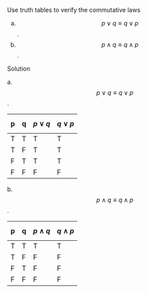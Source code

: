 Use truth tables to verify the commutative laws

1. $$p \vee q \equiv q \vee p$$.
2. $$p \wedge q \equiv q \wedge p$$.

Solution

a. $$p \vee q \equiv q \vee p$$.

|p|q|$$p \vee q$$|$$q \vee p$$|
|--|--|--|--|
|T|T|T|T|
|T|F|T|T|
|F|T|T|T|
|F|F|F|F|

b. $$p \wedge q \equiv q \wedge p$$.

|p|q|$$p \wedge q$$|$$q \wedge p$$|
|--|--|--|--|
|T|T|T|T|
|T|F|F|F|
|F|T|F|F|
|F|F|F|F|

<style type="text/css">
    ol { list-style-type: lower-alpha; }
</style>